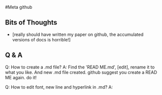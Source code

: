 #Meta github


## Bits of Thoughts
* [really should have written my paper on github, the accumulated versions of docs is horrible!]

## Q & A
Q: How to create a .md file?
A: Find the 'READ ME.md', [edit], rename it to what you like. And new .md file created. github suggest you create a READ ME again. do it!

Q: How to edit font, new line and hyperlink in .md?
A: 



